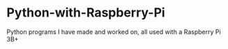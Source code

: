 # Python-with-Raspberry-Pi
Python programs I have made and worked on, all used with a Raspberry Pi 3B+

